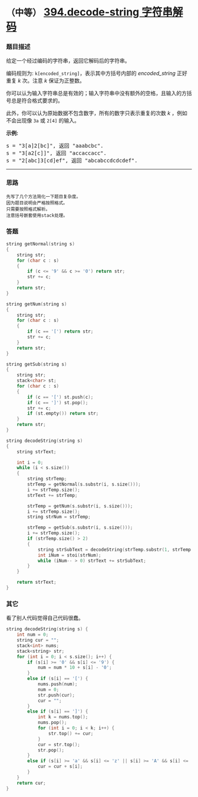# `（中等）` [394.decode-string 字符串解码](https://leetcode-cn.com/problems/decode-string/)

### 题目描述
<p>给定一个经过编码的字符串，返回它解码后的字符串。</p>

<p>编码规则为: <code>k[encoded_string]</code>，表示其中方括号内部的 <em>encoded_string</em> 正好重复 <em>k</em> 次。注意 <em>k</em> 保证为正整数。</p>

<p>你可以认为输入字符串总是有效的；输入字符串中没有额外的空格，且输入的方括号总是符合格式要求的。</p>

<p>此外，你可以认为原始数据不包含数字，所有的数字只表示重复的次数 <em>k</em> ，例如不会出现像&nbsp;<code>3a</code>&nbsp;或&nbsp;<code>2[4]</code>&nbsp;的输入。</p>

<p><strong>示例:</strong></p>

<pre>s = "3[a]2[bc]", 返回 "aaabcbc".
s = "3[a2[c]]", 返回 "accaccacc".
s = "2[abc]3[cd]ef", 返回 "abcabccdcdcdef".
</pre>


---
### 思路
```
先写了几个方法简化一下题目复杂度。  
因为题目说明会严格按照格式。  
只需要按照格式解析。  
注意括号嵌套使用stack处理。  
```

### 答题
``` C++
string getNormal(string s)
{
	string str;
	for (char c : s)
	{
		if (c <= '9' && c >= '0') return str;
		str += c;
	}
	return str;
}

string getNum(string s)
{
	string str;
	for (char c : s)
	{
		if (c == '[') return str;
		str += c;
	}
	return str;
}

string getSub(string s)
{
	string str;
	stack<char> st;
	for (char c : s)
	{
		if (c == '[') st.push(c);
		if (c == ']') st.pop();
		str += c;
		if (st.empty()) return str;
	}
	return str;
}

string decodeString(string s) 
{
	string strText;

	int i = 0;
	while (i < s.size())
	{
		string strTemp;
		strTemp = getNormal(s.substr(i, s.size()));
		i += strTemp.size();
		strText += strTemp;

		strTemp = getNum(s.substr(i, s.size()));
		i += strTemp.size();
		string strNum = strTemp;

		strTemp = getSub(s.substr(i, s.size()));
		i += strTemp.size();
		if (strTemp.size() > 2)
		{
			string strSubText = decodeString(strTemp.substr(1, strTemp.size() - 2));
			int iNum = stoi(strNum);
			while (iNum-- > 0) strText += strSubText;
		}
	}

	return strText;
}
```

### 其它
看了别人代码觉得自己代码很蠢。  

``` C++
string decodeString(string s) {
	int num = 0;
	string cur = "";
	stack<int> nums;
	stack<string> str;
	for (int i = 0; i < s.size(); i++) {
		if (s[i] >= '0' && s[i] <= '9') {
			num = num * 10 + s[i] - '0';
		}
		else if (s[i] == '[') {
			nums.push(num);
			num = 0;
			str.push(cur);
			cur = "";
		}
		else if (s[i] == ']') {
			int k = nums.top();
			nums.pop();
			for (int i = 0; i < k; i++) {
				str.top() += cur;
			}
			cur = str.top();
			str.pop();
		}
		else if (s[i] >= 'a' && s[i] <= 'z' || s[i] >= 'A' && s[i] <= 'Z') {
			cur = cur + s[i];
		}
	}
	return cur;
}
```

